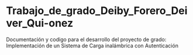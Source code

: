 # Trabajo_de_grado_Deiby_Forero_Deiver_Qui-onez
Documentación y codigo para el desarrollo del proyecto de grado: Implementación de un Sistema de Carga inalámbrica con Autenticación 
